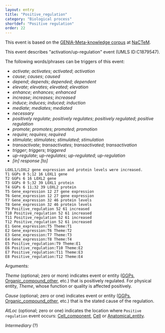 ```yaml
---
layout: entry
title: "Positive_regulation"
category: "Biological process"
shortdef: "Positive regulation"
order: 22
---
```


This event is based on the <a href="http://www.nactem.ac.uk/meta-knowledge/">GENIA-Meta-knowledge corpus</a> at <a href="http://www.nactem.ac.uk/">NaCTeM</a>.

This event describes "activation/up-regulation" event (UMLS ID:C1879547).

The following words/phrases can be triggers of this event:

- *activate*; *activates*; *activated*; *activation*
- *cause*; *causes*; *caused*
- *depend*; *depends*; *depended*; *dependent*
- *elevate*; *elevates*; *elevated*; *elevation*
- *enhance*; *enhances*; *enhanced*
- *increase*; *increases*; *increased*
- *induce*; *induces*; *induced*; *induction*
- *mediate*; *mediates*; *mediated*
- *necessary*
- *positively regulate*; *positively regulates*; *positively regulated*; *positive regulation*
- *promote*; *promotes*; *promoted*; *promotion*
- *require*; *requires*; *required*
- *stimulate*; *stimulates*; *stimulated*; *stimulation*
- *transactivate*; *transactivates*; *transactivated*; *transactivation*
- *trigger*; *triggers*; *triggered*
- *up-regulate*; *up-regulates*; *up-regulated*; *up-regulation*
- *[in] response [to]*

~~~ ann
LOXL1/LOXL2 gene expression and protein levels were increased.
T1 GGPs 0 5;12 16 LOXL1 gene
T2 GGPs 6 16 LOXL2 gene
T3 GGPs 0 5;32 39 LOXL1 protein
T4 GGPs 6 11;32 39 LOXL2 protein
T5 Gene_expression 12 27 gene expression
T6 Gene_expression 12 27 gene expression
T7 Gene_expression 32 46 protein levels
T8 Gene_expression 32 46 protein levels
T9 Positive_regulation 52 61 increased
T10 Positive_regulation 52 61 increased
T11 Positive_regulation 52 61 increased
T12 Positive_regulation 52 61 increased
E1 Gene_expression:T5 Theme:T1
E2 Gene_expression:T6 Theme:T2
E3 Gene_expression:T7 Theme:T3
E4 Gene_expression:T8 Theme:T4
E5 Positive_regulation:T9 Theme:E1
E6 Positive_regulation:T10 Theme:E2
E7 Positive_regulation:T11 Theme:E3
E8 Positive_regulation:T12 Theme:E4
~~~

Arguments:

*Theme* (optional; zero or more) indicates event or entity ([GGPs](), [Organic_compound_other](), etc.) that is positively regulated. For physical entity, *Theme*, whose function or quality is affected positively.

*Cause* (optional; zero or one) indicates event or entity ([GGPs](), [Organic_compound_other](), etc.) that is the stated cause of the regulation.

*AtLoc* (optional; zero or one) indicates the location where `Positive regulation` event occurs: [Cell_component](), [Cell]() or [Anatomical_entity]().

*Intermediary* (?)

<!---
The *atLoc*, *fromLoc* and *toLoc* for this event must be [Subject](), [Anatomical_entity](), [Cell](), [Cell_component]() and [Entity Property]().

The other arguments, such as *Cause*, *Theme*, *Participant*, and *Product*, for this event can be any entities or events.
--->

<!--details-->



